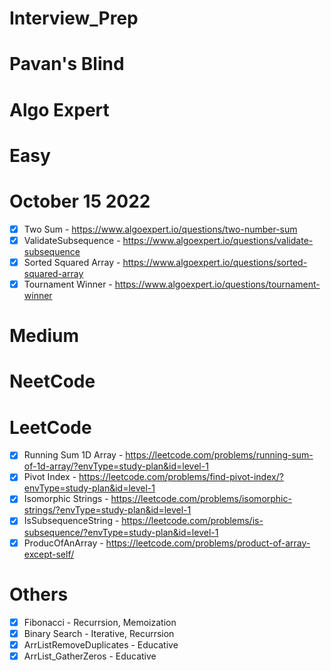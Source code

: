 # Interview_Prep

<!-- - [ ] Placeholder - -->

# Pavan's Blind

# Algo Expert

# Easy

# October 15 2022

- [x] Two Sum - https://www.algoexpert.io/questions/two-number-sum
- [x] ValidateSubsequence - https://www.algoexpert.io/questions/validate-subsequence
- [x] Sorted Squared Array - https://www.algoexpert.io/questions/sorted-squared-array
- [x] Tournament Winner - https://www.algoexpert.io/questions/tournament-winner

# Medium

# NeetCode

# LeetCode

- [x] Running Sum 1D Array - https://leetcode.com/problems/running-sum-of-1d-array/?envType=study-plan&id=level-1
- [x] Pivot Index - https://leetcode.com/problems/find-pivot-index/?envType=study-plan&id=level-1
- [x] Isomorphic Strings - https://leetcode.com/problems/isomorphic-strings/?envType=study-plan&id=level-1
- [x] IsSubsequenceString - https://leetcode.com/problems/is-subsequence/?envType=study-plan&id=level-1
- [x] ProducOfAnArray - https://leetcode.com/problems/product-of-array-except-self/

# Others

- [x] Fibonacci - Recurrsion, Memoization
- [x] Binary Search - Iterative, Recurrsion
- [x] ArrListRemoveDuplicates - Educative
- [x] ArrList_GatherZeros - Educative
